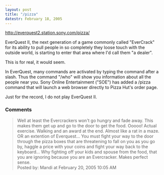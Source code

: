 ```yaml
---
layout: post
title: "/pizza"
datestr: February 18, 2005
---
```


<a href="http://everquest2.station.sony.com/pizza/" title="Hunger Pangs Interupting Your Game?">http://everquest2.station.sony.com/pizza/</a>

EverQuest II, the next generation of a game commonly called "EverCrack" for its ability to pull people in so completely they loose touch with the outside world, is starting to enter that area where I'd call them "a dealer".

This is for real, it would seem.

In EverQuest, many commands are activated by typing the command after a slash.  Thus the command "/who" will show you information about all the people near you.  Sony Online Entertainment ("SOE") has added a /pizza command that will launch a web browser directly to Pizza Hut's order page.

Just for the record, I do not play EverQuest II.

### Comments

<blockquote>
Well at least the Evercrackers won't go hungry and fade away.  This makes them get up and go to the door to get the food.  Ooooo! Actual exercise.  Walking and an award at the end. Almost like a rat in a maze. OR an extention of Everquest... You must fight your way to the door through the pizza boxes that are threatening to fall on you as you go by, haggle a price with your coins and fight your way back to the keyboard... Why fighting off your kids and spouse from the food, that you are ignoring because you are an Evercracker. Makes perfect sense. 
<div class="post-meta">Posted by: Mandi at February 20, 2005 10:05 AM</div> </blockquote>

